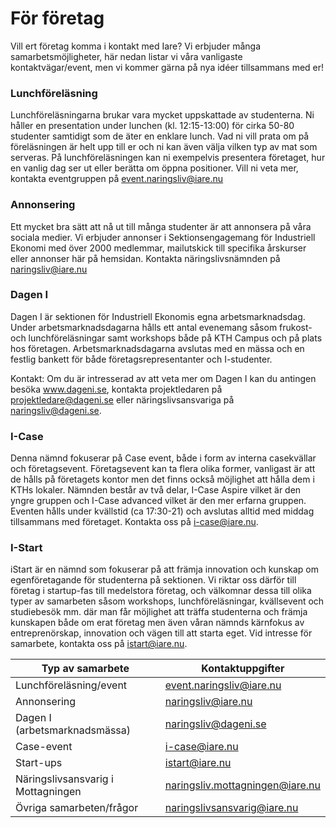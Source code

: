 # För företag

Vill ert företag komma i kontakt med Iare? Vi erbjuder många samarbetsmöjligheter, här nedan listar vi våra vanligaste kontaktvägar/event, men vi kommer gärna på nya idéer tillsammans med er!​

### Lunchföreläsning
​​Lunchföreläsningarna brukar vara mycket uppskattade av studenterna. Ni håller en presentation under lunchen (kl. 12:15-13:00) för cirka 50-80 studenter samtidigt som de äter en enklare lunch. Vad ni vill prata om på föreläsningen är helt upp till er och ni kan även välja vilken typ av mat som serveras. På lunchföreläsningen kan ni exempelvis presentera företaget, hur en vanlig dag ser ut eller berätta om öppna positioner.​ Vill ni veta mer, kontakta eventgruppen på event.naringsliv@iare.nu ​

### Annonsering
​Ett mycket bra sätt att nå ut till många studenter är att annonsera på våra sociala medier. Vi erbjuder annonser i Sektionsengagemang för Industriell Ekonomi med över 2000 medlemmar, mailutskick till specifika årskurser eller annonser här på hemsidan. Kontakta näringslivsnämnden på naringsliv@iare.nu​

### Dagen I
Dagen I är sektionen för Industriell Ekonomis egna arbetsmarknadsdag. Under arbetsmarknadsdagarna hålls ett antal evenemang såsom frukost- och lunchföreläsningar samt workshops både på KTH Campus och på plats hos företagen. Arbetsmarknadsdagarna avslutas med en mässa och en festlig bankett för både företagsrepresentanter och I-studenter.

Kontakt: Om du är intresserad av att veta mer om Dagen I kan du antingen besöka www.dageni.se, kontakta projektledaren på projektledare@dageni.se eller näringslivsansvariga på naringsliv@dageni.se.

### I-Case
Denna nämnd fokuserar på Case event, både i form av interna casekvällar och företagsevent. Företagsevent kan ta flera olika former, vanligast är att de hålls på företagets kontor men det finns också möjlighet att hålla dem i KTHs lokaler. Nämnden består av två delar, I-Case Aspire vilket är den yngre gruppen och I-Case advanced vilket är den mer erfarna gruppen. Eventen hålls under kvällstid (ca 17:30-21) och avslutas alltid med middag tillsammans med företaget. Kontakta oss på i-case@iare.nu.

### I-Start
iStart är en nämnd som fokuserar på att främja innovation och kunskap om egenföretagande för studenterna på sektionen. Vi riktar oss därför till företag i startup-fas till medelstora företag, och välkomnar dessa till olika typer av samarbeten såsom workshops, lunchföreläsningar, kvällsevent och studiebesök mm. där man får möjlighet att träffa studenterna och främja kunskapen både om erat företag men även våran nämnds kärnfokus av entreprenörskap, innovation och vägen till att starta eget. Vid intresse för samarbete, kontakta oss på istart@iare.nu.




| Typ av samarbete                            | Kontaktuppgifter                     |
| ------------------------------------------ | ----------------------------------- |
| Lunchföreläsning/event                      | event.naringsliv@iare.nu            |
| Annonsering                                 | naringsliv@iare.nu                  |
| Dagen I (arbetsmarknadsmässa)               | naringsliv@dageni.se                |
| Case-event                                  | i-case@iare.nu                      |
| Start-ups                                  | istart@iare.nu                       |
| Näringslivsansvarig i Mottagningen          | naringsliv.mottagningen@iare.nu     |
| Övriga samarbeten/frågor                   | naringslivsansvarig@iare.nu         |

